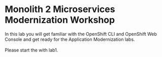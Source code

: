 # Monolith 2 Microservices Modernization Workshop
In this lab you will get familiar with the OpenShift CLI and OpenShift Web Console and get ready for the Application Modernization labs.</br></br>
Please start the with lab1.
